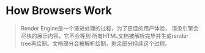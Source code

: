 # How Browsers Work

> Render Engine是一个渐进处理的过程，为了更佳的用户体验， 渲染引擎会尽快的展示内容，它不会等到
> 所有HTML文档被解析完毕并生成render tree再绘制。文档部分会被解析绘制，剩余部分持续这个过程。
